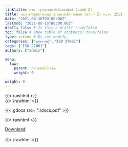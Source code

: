 ```yaml
---
linktitle: พรบ. ธุรกรรมทางอิเล็กทรอนิกส์ (ฉบับที่ 2)
title: พระราชบัญญัติว่าด้วยธุรกรรมทางอิเล็กทรอนิกส์ (ฉบับที่ 2) พ.ศ. 2551
date: "2021-08-16T00:00:00Z"
lastmod: "2021-08-16T00:00:00Z"
draft: false # Is this a draft? true/false
toc: false # Show table of contents? true/false
type: series # Do not modify.
categories: ["คลังความรู้","ISO 27001"]
tags: ["ISO 27001"]
authors: ["admin"]

menu:
  law:
    parent: กฎหมายที่เกี่ยวข้อง
    weight: 6

weight: 6
---
```


{{< rawhtml >}}
<br>
{{< /rawhtml >}}

{{< gdocs src= "./docs.pdf" >}}

{{< rawhtml >}}
<br>


<div class="article-tags">
<a class="badge badge-danger" href="./docs.pdf" target="_blank" id="download_files_new">Download</a>

</div>
 <br>
{{< /rawhtml >}}


